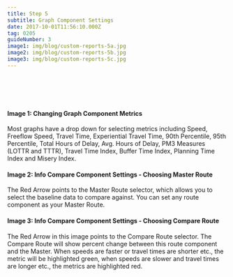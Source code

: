 ```yaml
---
title: Step 5
subtitle: Graph Component Settings
date: 2017-10-01T11:56:10.000Z
tag: 0205
guideNumber: 3
image1: img/blog/custom-reports-5a.jpg
image2: img/blog/custom-reports-5b.jpg
image3: img/blog/custom-reports-5c.jpg
---
```


# &nbsp; 
#### Image 1: Changing Graph Component Metrics
Most graphs have a drop down for selecting metrics including Speed, Freeflow Speed, Travel Time, Experiential Travel Time, 90th Percentile, 95th Percentile, Total Hours of Delay, Avg. Hours of Delay, PM3 Measures (LOTTR and TTTR), Travel Time Index, Buffer Time Index, Planning Time Index and Misery Index.

#### Image 2: Info Compare Component Settings - Choosing Master Route
The Red Arrow points to the Master Route selector, which allows you to select the baseline data to compare against. You can set any route component as your Master Route. 
 

#### Image 3: Info Compare Component Settings - Choosing Compare Route
The Red Arrow in this image points to the Compare Route selector. The Compare Route will show percent change between this route component and the Master. When speeds are faster or travel times are shorter etc., the metric will be highlighted green, when speeds are slower and travel times are longer etc., the metrics are highlighted red.